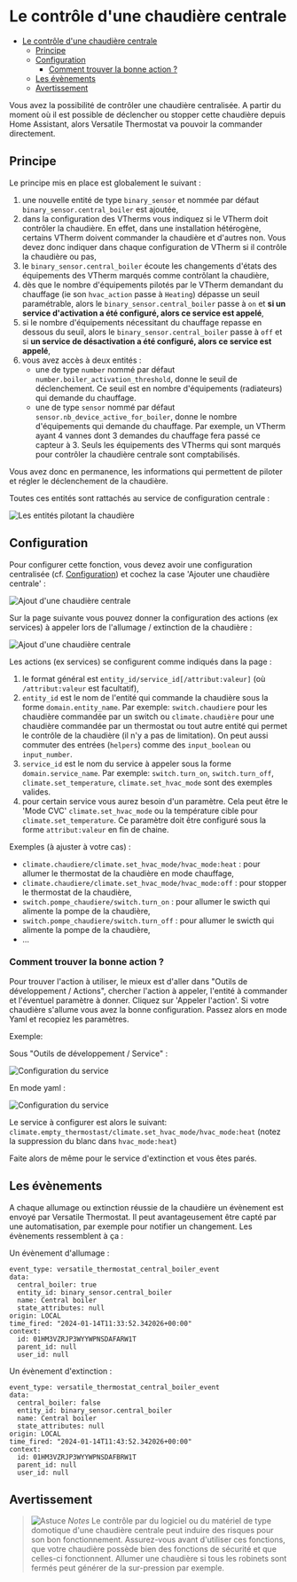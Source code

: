 # Le contrôle d'une chaudière centrale

- [Le contrôle d'une chaudière centrale](#le-contrôle-dune-chaudière-centrale)
  - [Principe](#principe)
  - [Configuration](#configuration)
    - [Comment trouver la bonne action ?](#comment-trouver-la-bonne-action-)
  - [Les évènements](#les-évènements)
  - [Avertissement](#avertissement)

Vous avez la possibilité de contrôler une chaudière centralisée. A partir du moment où il est possible de déclencher ou stopper cette chaudière depuis Home Assistant, alors Versatile Thermostat va pouvoir la commander directement.

## Principe
Le principe mis en place est globalement le suivant :
1. une nouvelle entité de type `binary_sensor` et nommée par défaut `binary_sensor.central_boiler` est ajoutée,
2. dans la configuration des VTherms vous indiquez si le VTherm doit contrôler la chaudière. En effet, dans une installation hétérogène, certains VTherm doivent commander la chaudière et d'autres non. Vous devez donc indiquer dans chaque configuration de VTherm si il contrôle la chaudière ou pas,
3. le `binary_sensor.central_boiler` écoute les changements d'états des équipements des VTherm marqués comme contrôlant la chaudière,
4. dès que le nombre d'équipements pilotés par le VTherm demandant du chauffage (ie son `hvac_action` passe à `Heating`) dépasse un seuil paramétrable, alors le `binary_sensor.central_boiler` passe à `on` et **si un service d'activation a été configuré, alors ce service est appelé**,
5. si le nombre d'équipements nécessitant du chauffage repasse en dessous du seuil, alors le `binary_sensor.central_boiler` passe à `off` et si **un service de désactivation a été configuré, alors ce service est appelé**,
6. vous avez accès à deux entités :
   - une de type `number` nommé par défaut `number.boiler_activation_threshold`, donne le seuil de déclenchement. Ce seuil est en nombre d'équipements (radiateurs) qui demande du chauffage.
   - une de type `sensor` nommé par défaut `sensor.nb_device_active_for_boiler`, donne le nombre d'équipements qui demande du chauffage. Par exemple, un VTherm ayant 4 vannes dont 3 demandes du chauffage fera passé ce capteur à 3. Seuls les équipements des VTherms qui sont marqués pour contrôler la chaudière centrale sont comptabilisés.

Vous avez donc en permanence, les informations qui permettent de piloter et régler le déclenchement de la chaudière.

Toutes ces entités sont rattachés au service de configuration centrale :

![Les entités pilotant la chaudière](images/entitites-central-boiler.png)

## Configuration
Pour configurer cette fonction, vous devez avoir une configuration centralisée (cf. [Configuration](#configuration)) et cochez la case 'Ajouter une chaudière centrale' :

![Ajout d'une chaudière centrale](images/config-central-boiler-1.png)

Sur la page suivante vous pouvez donner la configuration des actions (ex services) à appeler lors de l'allumage / extinction de la chaudière :

![Ajout d'une chaudière centrale](images/config-central-boiler-2.png)

Les actions (ex services) se configurent comme indiqués dans la page :
1. le format général est `entity_id/service_id[/attribut:valeur]` (où `/attribut:valeur` est facultatif),
2. `entity_id` est le nom de l'entité qui commande la chaudière sous la forme `domain.entity_name`. Par exemple: `switch.chaudiere` pour les chaudière commandée par un switch ou `climate.chaudière` pour une chaudière commandée par un thermostat ou tout autre entité qui permet le contrôle de la chaudière (il n'y a pas de limitation).  On peut aussi commuter des entrées (`helpers`) comme des `input_boolean` ou `input_number`.
3. `service_id` est le nom du service à appeler sous la forme `domain.service_name`. Par exemple: `switch.turn_on`, `switch.turn_off`, `climate.set_temperature`, `climate.set_hvac_mode` sont des exemples valides.
4. pour certain service vous aurez besoin d'un paramètre. Cela peut être le 'Mode CVC' `climate.set_hvac_mode` ou la température cible pour `climate.set_temperature`. Ce paramètre doit être configuré sous la forme `attribut:valeur` en fin de chaine.

Exemples (à ajuster à votre cas) :
- `climate.chaudiere/climate.set_hvac_mode/hvac_mode:heat` : pour allumer le thermostat de la chaudière en mode chauffage,
- `climate.chaudiere/climate.set_hvac_mode/hvac_mode:off` : pour stopper le thermostat de la chaudière,
- `switch.pompe_chaudiere/switch.turn_on` : pour allumer le swicth qui alimente la pompe de la chaudière,
- `switch.pompe_chaudiere/switch.turn_off` : pour allumer le swicth qui alimente la pompe de la chaudière,
- ...

### Comment trouver la bonne action ?
Pour trouver l'action à utiliser, le mieux est d'aller dans "Outils de développement / Actions", chercher l'action à appeler, l'entité à commander et l'éventuel paramètre à donner.
Cliquez sur 'Appeler l'action'. Si votre chaudière s'allume vous avez la bonne configuration. Passez alors en mode Yaml et recopiez les paramètres.

Exemple:

Sous "Outils de développement / Service" :

![Configuration du service](images/dev-tools-turnon-boiler-1.png)

En mode yaml :

![Configuration du service](images/dev-tools-turnon-boiler-2.png)

Le service à configurer est alors le suivant: `climate.empty_thermostast/climate.set_hvac_mode/hvac_mode:heat` (notez la suppression du blanc dans `hvac_mode:heat`)

Faite alors de même pour le service d'extinction et vous êtes parés.

## Les évènements

A chaque allumage ou extinction réussie de la chaudière un évènement est envoyé par Versatile Thermostat. Il peut avantageusement être capté par une automatisation, par exemple pour notifier un changement.
Les évènements ressemblent à ça :

Un évènement d'allumage :
```
event_type: versatile_thermostat_central_boiler_event
data:
  central_boiler: true
  entity_id: binary_sensor.central_boiler
  name: Central boiler
  state_attributes: null
origin: LOCAL
time_fired: "2024-01-14T11:33:52.342026+00:00"
context:
  id: 01HM3VZRJP3WYYWPNSDAFARW1T
  parent_id: null
  user_id: null
```

Un évènement d'extinction :
```
event_type: versatile_thermostat_central_boiler_event
data:
  central_boiler: false
  entity_id: binary_sensor.central_boiler
  name: Central boiler
  state_attributes: null
origin: LOCAL
time_fired: "2024-01-14T11:43:52.342026+00:00"
context:
  id: 01HM3VZRJP3WYYWPNSDAFBRW1T
  parent_id: null
  user_id: null
```

## Avertissement

> ![Astuce](images/tips.png) _*Notes*_
> Le contrôle par du logiciel ou du matériel de type domotique d'une chaudière centrale peut induire des risques pour son bon fonctionnement. Assurez-vous avant d'utiliser ces fonctions, que votre chaudière possède bien des fonctions de sécurité et que celles-ci fonctionnent. Allumer une chaudière si tous les robinets sont fermés peut générer de la sur-pression par exemple.
